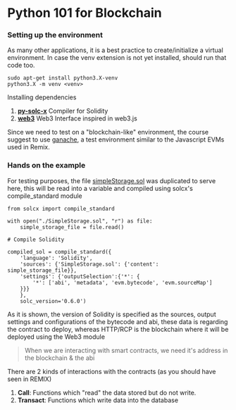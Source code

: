 # Python 101 for Blockchain

### Setting up the environment
As many other applications, it is a best practice to create/initialize a virtual environment. In case the venv extension is not yet installed, should run that code too.
```
sudo apt-get install python3.X-venv
python3.X -m venv <venv>
```
Installing dependencies
1. **[py-solc-x](https://pypi.org/project/py-solc-x/)** Compiler for Solidity
2. **[web3](https://pypi.org/project/web3/)** Web3 Interface inspired in web3.js

Since we need to test on a "blockchain-like" environment, the course suggest to use [ganache](https://trufflesuite.com/ganache/), a test environment similar to the Javascript EVMs used in Remix.

### Hands on the example
For testing purposes, the file [simpleStorage.sol](/demos/web3_py_simple_storage/SimpleStorage.sol) was duplicated to serve here, this will be read into a variable and compiled using solcx's compile_standard module
```
from solcx import compile_standard

with open("./SimpleStorage.sol", "r") as file:
    simple_storage_file = file.read()

# Compile Solidity

compiled_sol = compile_standard({
    'language': 'Solidity',
    'sources': {'SimpleStorage.sol': {'content': simple_storage_file}},
    'settings': {'outputSelection':{'*': {
        '*': ['abi', 'metadata', 'evm.bytecode', 'evm.sourceMap']
    }}}
    },
    solc_version='0.6.0') 
```
As it is shown, the version of Solidity is specified as the sources, output settings and configurations of the bytecode and abi, these data is regarding the contract to deploy, whereas HTTP/RCP is the blockchain where it will be deployed using the Web3 module

> When we are interacting with smart contracts, we need it's address in the blockchain & the abi

There are 2 kinds of interactions with the contracts (as you should have seen in REMIX)
1. **Call**: Functions which "read" the data stored but do not write.
2. **Transact**: Functions which write data into the database